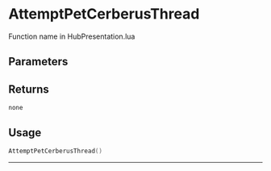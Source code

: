 # AttemptPetCerberusThread

Function name in HubPresentation.lua

## Parameters

## Returns

`none`

## Usage

```lua
AttemptPetCerberusThread()
```

---
